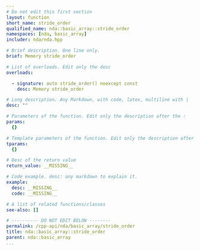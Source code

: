 ```yaml
---
# Do not edit this first section
layout: function
short_name: stride_order
qualified_name: nda::basic_array::stride_order
namespaces: [nda, basic_array]
includer: nda/nda.hpp

# Brief description. One line only.
brief: Memory stride_order

# List of overloads. Edit only the desc
overloads:

  - signature: auto stride_order() noexcept const
    desc: Memory stride_order

# Long description. Any Markdown, with code, latex, multiline with |
desc: ""

# Parameters of the function. Edit only the description after the :
params:
  {}

# Template parameters of the function. Edit only the description after the :
tparams:
  {}

# Desc of the return value
return_value: __MISSING__

# Code example. desc: any markdown to explain it.
example:
  desc: __MISSING__
  code: __MISSING__

# A list of related functions/classes
see-also: []

# ---------- DO NOT EDIT BELOW --------
permalink: /cpp-api/nda/basic_array/stride_order
title: nda::basic_array::stride_order
parent: nda::basic_array
...
```


